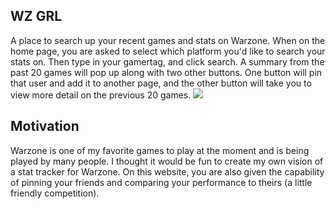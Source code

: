 <h2>WZ GRL</h2>
<p>A place to search up your recent games and stats on Warzone. When on the home page, you are asked to select which platform you'd like to search your stats on. Then type in your gamertag, and click search. A summary from the past 20 games will pop up along with two other buttons. One button will pin that user and add it to another page, and the other button will take you to view more detail on the previous 20 games. <img src="https://user-images.githubusercontent.com/84594956/133006417-c31a7337-e3a1-4ff9-af70-49eed9c39356.png" />
</p>
<h2>Motivation</h2>
<p>Warzone is one of my favorite games to play at the moment and is being played by many people. I thought it would be fun to create my own vision of a stat tracker for Warzone. On this website, you are also given the capability of pinning your friends and comparing your performance to theirs (a little friendly competition).</p>
